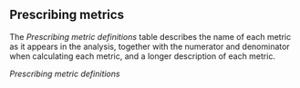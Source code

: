 ## Prescribing metrics

The _Prescribing metric definitions_ table describes the name of each metric as it appears in the analysis, together with the numerator and denominator when calculating each metric, and a longer description of each metric.

_Prescribing metric definitions_
